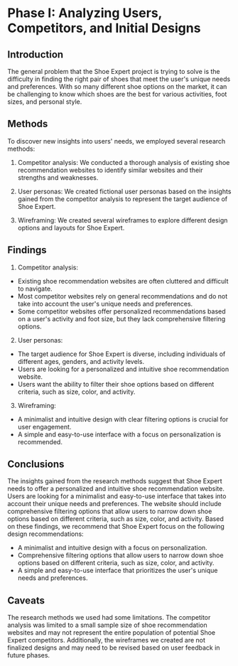 # Phase I: Analyzing Users, Competitors, and Initial Designs

## Introduction

The general problem that the Shoe Expert project is trying to solve is the difficulty in finding the right pair of shoes that meet the user's unique needs and preferences. With so many different shoe options on the market, it can be challenging to know which shoes are the best for various activities, foot sizes, and personal style.  

## Methods

To discover new insights into users' needs, we employed several research methods:

1. Competitor analysis: We conducted a thorough analysis of existing shoe recommendation websites to identify similar websites and their strengths and weaknesses.  

2. User personas: We created fictional user personas based on the insights gained from the competitor analysis to represent the target audience of Shoe Expert.  

3. Wireframing: We created several wireframes to explore different design options and layouts for Shoe Expert.  

## Findings

1. Competitor analysis:  
 - Existing shoe recommendation websites are often cluttered and difficult to navigate.  
 - Most competitor websites rely on general recommendations and do not take into account the user's unique needs and preferences.  
 - Some competitor websites offer personalized recommendations based on a user's activity and foot size, but they lack comprehensive filtering options.  

2. User personas:  
 - The target audience for Shoe Expert is diverse, including individuals of different ages, genders, and activity levels.  
 - Users are looking for a personalized and intuitive shoe recommendation website.  
 - Users want the ability to filter their shoe options based on different criteria, such as size, color, and activity.  
 
3. Wireframing:  
 - A minimalist and intuitive design with clear filtering options is crucial for user engagement.  
 - A simple and easy-to-use interface with a focus on personalization is recommended.  

## Conclusions

The insights gained from the research methods suggest that Shoe Expert needs to offer a personalized and intuitive shoe recommendation website. Users are looking for a minimalist and easy-to-use interface that takes into account their unique needs and preferences. The website should include comprehensive filtering options that allow users to narrow down shoe options based on different criteria, such as size, color, and activity. Based on these findings, we recommend that Shoe Expert focus on the following design recommendations:  
 - A minimalist and intuitive design with a focus on personalization.  
 - Comprehensive filtering options that allow users to narrow down shoe options based on different criteria, such as size, color, and activity.  
 - A simple and easy-to-use interface that prioritizes the user's unique needs and preferences.  

## Caveats

The research methods we used had some limitations. The competitor analysis was limited to a small sample size of shoe recommendation websites and may not represent the entire population of potential Shoe Expert competitors. Additionally, the wireframes we created are not finalized designs and may need to be revised based on user feedback in future phases.  
